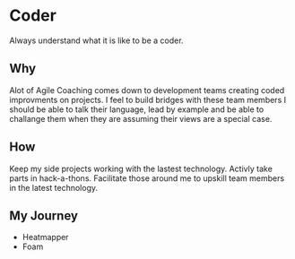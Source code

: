# Coder

Always understand what it is like to be a coder.

## Why

Alot of Agile Coaching comes down to development teams creating coded improvments on projects. I feel to build bridges with these team members I should be able to talk their language, lead by example and be able to challange them when they are assuming their views are a special case.

## How

Keep my side projects working with the lastest technology. Activly take parts in hack-a-thons. Facilitate those around me to upskill team members in the latest technology.

## My Journey

- Heatmapper
- Foam
